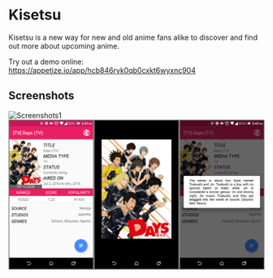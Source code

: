 Kisetsu
=======

Kisetsu is a new way for new and old anime fans alike to discover and find out more about upcoming anime. 

<Feature Graphic>

Try out a demo online: https://appetize.io/app/hcb846ryk0qb0cxkt6wyxnc904

Screenshots
-----------
![Screenshots1](https://github.com/andynaguyen/Kisetsu/blob/master/Screenshots/screenshots1.png?raw=true)
![Screenshots2](https://github.com/andynaguyen/Kisetsu/blob/master/Screenshots/screenshots2.png?raw=true)
